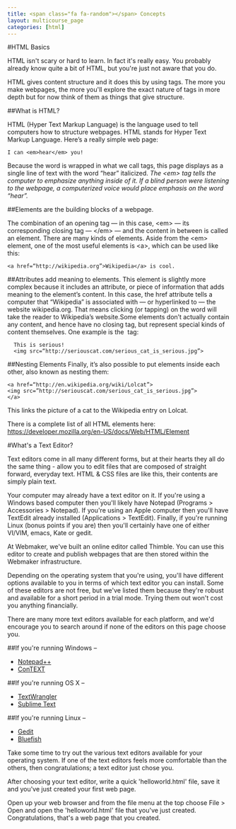 ```yaml
---
title: <span class="fa fa-random"></span> Concepts
layout: multicourse_page
categories: [html]
---
```


#HTML Basics

HTML isn't scary or hard to learn. In fact it's really easy. You probably already know quite a bit of HTML, but you're just not aware that you do.

HTML gives content structure and it does this by using tags. The more you make webpages, the more you'll explore the exact nature of tags in more depth but for now think of them as things that give structure.

##What is HTML?

HTML (Hyper Text Markup Language) is the language used to tell computers how to structure webpages. HTML stands for Hyper Text Markup Language. Here’s a really simple web page:

	I can <em>hear</em> you!

Because the word is wrapped in what we call tags, this page displays as a single line of text with the word “hear” italicized. *The &lt;em&gt; tag tells the computer to emphasize anything inside of it. If a blind person were listening to the webpage, a computerized voice would place emphasis on the word “hear”.*
 
##Elements are the building blocks of a webpage.

The combination of an opening tag — in this case, &lt;em&gt; — its corresponding closing tag — &lt;/em&gt; — and the content in between is called an element. There are many kinds of elements. Aside from the &lt;em&gt; element, one of the most useful elements is &lt;a&gt;, which can be used like this:

	<a href=“http://wikipedia.org”>Wikipedia</a> is cool.

##Attributes add meaning to elements.
This element is slightly more complex because it includes an attribute, or piece of information that adds meaning to the element’s content. In this case, the href attribute tells a computer that “Wikipedia” is associated with — or hyperlinked to — the website wikipedia.org. That means clicking (or tapping) on the word will take the reader to Wikipedia’s website.Some elements don’t actually contain any content, and hence have no closing tag, but represent special kinds of content themselves. One example is the <img> tag:

	  This is serious!
	  <img src=“http://seriouscat.com/serious_cat_is_serious.jpg”>

##Nesting Elements
Finally, it’s also possible to put elements inside each other, also known as nesting them:

	<a href=“http://en.wikipedia.org/wiki/Lolcat”>
	<img src=”http://seriouscat.com/serious_cat_is_serious.jpg”>
	</a>

This links the picture of a cat to the Wikipedia entry on Lolcat.

There is a complete list of all HTML elements here: <a href="https://developer.mozilla.org/en-US/docs/Web/HTML/Element">https://developer.mozilla.org/en-US/docs/Web/HTML/Element</a>

#What's a Text Editor?

Text editors come in all many different forms, but at their hearts they all do the same thing - allow you to edit files that are composed of straight forward, everyday text. HTML & CSS files are like this, their contents are simply plain text.

Your computer may already have a text editor on it. If you're using a Windows based computer then you'll likely have Notepad (Programs > Accessories > Notepad). If you're using an Apple computer then you'll have TextEdit already installed (Applications > TextEdit). Finally, if you're running Linux (bonus points if you are) then you'll certainly have one of either VI/VIM, emacs, Kate or gedit. 

At Webmaker, we've built an online editor called Thimble. You can use this editor to create and publish webpages that are then stored within the Webmaker infrastructure.

Depending on the operating system that you're using, you'll have different options available to you in terms of which text editor you can install. Some of these editors are not free, but we've listed them because they're robust and available for a short period in a trial mode. Trying them out won't cost you anything financially.

There are many more text editors available for each platform, and we'd encourage you to search around if none of the editors on this page choose you.

##If you're running Windows –
* <a href="http://notepad-plus-plus.org/download/v6.6.7.html">Notepad++</a> 
* <a href="http://www.contexteditor.org/index.php">ConTEXT</a>

##If you're running OS X –
* <a href="http://www.barebones.com/products/textwrangler/download.html">TextWrangler</a>
* <a href="http://www.sublimetext.com/">Sublime Text</a>

##If you're running Linux –
* <a href="http://gedit.en.softonic.com/#">Gedit</a>
* <a href="http://bluefish.openoffice.nl/download.html">Bluefish</a>

Take some time to try out the various text editors available for your operating system. If one of the text editors feels more comfortable than the others, then congratulations; a text editor just chose you.

After choosing your text editor, write a quick 'helloworld.html' file, save it and you've just created your first web page. 

Open up your web browser and from the file menu at the top choose File > Open and open the 'helloworld.html' file that you've just created. Congratulations, that's a web page that you created.